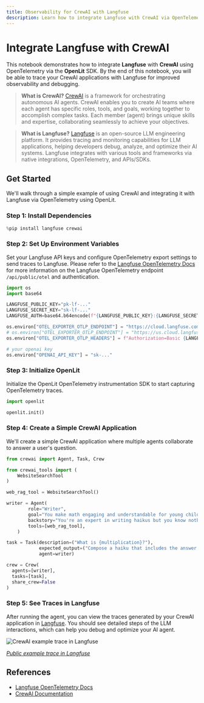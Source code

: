 ```yaml
---
title: Observability for CrewAI with Langfuse
description: Learn how to integrate Langfuse with CrewAI via OpenTelemetry using OpenLit
---
```


# Integrate Langfuse with CrewAI

This notebook demonstrates how to integrate **Langfuse** with **CrewAI** using OpenTelemetry via the **OpenLit** SDK. By the end of this notebook, you will be able to trace your CrewAI applications with Langfuse for improved observability and debugging.

> **What is CrewAI?** [CrewAI](https://github.com/crewAIInc/crewAI) is a framework for orchestrating autonomous AI agents. CrewAI enables you to create AI teams where each agent has specific roles, tools, and goals, working together to accomplish complex tasks. Each member (agent) brings unique skills and expertise, collaborating seamlessly to achieve your objectives.

> **What is Langfuse?** [Langfuse](https://langfuse.com) is an open-source LLM engineering platform. It provides tracing and monitoring capabilities for LLM applications, helping developers debug, analyze, and optimize their AI systems. Langfuse integrates with various tools and frameworks via native integrations, OpenTelemetry, and APIs/SDKs.

## Get Started

We'll walk through a simple example of using CrewAI and integrating it with Langfuse via OpenTelemetry using OpenLit.

### Step 1: Install Dependencies


```python
%pip install langfuse crewai
```

### Step 2: Set Up Environment Variables

Set your Langfuse API keys and configure OpenTelemetry export settings to send traces to Langfuse. Please refer to the [Langfuse OpenTelemetry Docs](https://langfuse.com/docs/opentelemetry/get-started) for more information on the Langfuse OpenTelemetry endpoint `/api/public/otel` and authentication.


```python
import os
import base64

LANGFUSE_PUBLIC_KEY="pk-lf-..."
LANGFUSE_SECRET_KEY="sk-lf-..."
LANGFUSE_AUTH=base64.b64encode(f"{LANGFUSE_PUBLIC_KEY}:{LANGFUSE_SECRET_KEY}".encode()).decode()

os.environ["OTEL_EXPORTER_OTLP_ENDPOINT"] = "https://cloud.langfuse.com/api/public/otel" # EU data region
# os.environ["OTEL_EXPORTER_OTLP_ENDPOINT"] = "https://us.cloud.langfuse.com/api/public/otel" # US data region
os.environ["OTEL_EXPORTER_OTLP_HEADERS"] = f"Authorization=Basic {LANGFUSE_AUTH}"

# your openai key
os.environ["OPENAI_API_KEY"] = "sk-..."
```

### Step 3: Initialize OpenLit

Initialize the OpenLit OpenTelemetry instrumentation SDK to start capturing OpenTelemetry traces.


```python
import openlit

openlit.init()
```

### Step 4: Create a Simple CrewAI Application

We'll create a simple CrewAI application where multiple agents collaborate to answer a user's question.


```python
from crewai import Agent, Task, Crew

from crewai_tools import (
    WebsiteSearchTool
)

web_rag_tool = WebsiteSearchTool()

writer = Agent(
        role="Writer",
        goal="You make math engaging and understandable for young children through poetry",
        backstory="You're an expert in writing haikus but you know nothing of math.",
        tools=[web_rag_tool],  
    )

task = Task(description=("What is {multiplication}?"),
            expected_output=("Compose a haiku that includes the answer."),
            agent=writer)

crew = Crew(
  agents=[writer],
  tasks=[task],
  share_crew=False
)
```

### Step 5: See Traces in Langfuse

After running the agent, you can view the traces generated by your CrewAI application in [Langfuse](https://cloud.langfuse.com). You should see detailed steps of the LLM interactions, which can help you debug and optimize your AI agent.

![CrewAI example trace in Langfuse](https://langfuse.com/images/cookbook/integration_crewai/crewai-example-trace.png)

_[Public example trace in Langfuse](https://cloud.langfuse.com/project/cloramnkj0002jz088vzn1ja4/traces/e2cf380ffc8d47d28da98f136140642b?timestamp=2025-02-05T15%3A12%3A02.717Z&observation=3b32338ee6a5d9af)_

## References

- [Langfuse OpenTelemetry Docs](https://langfuse.com/docs/opentelemetry/get-started)
- [CrewAI Documentation](https://docs.crewai.com/introduction)



